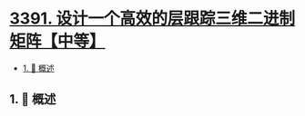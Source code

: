 # [3391. 设计一个高效的层跟踪三维二进制矩阵【中等】](https://github.com/Tdahuyou/TNotes.leetcode/tree/main/notes/3391.%20%E8%AE%BE%E8%AE%A1%E4%B8%80%E4%B8%AA%E9%AB%98%E6%95%88%E7%9A%84%E5%B1%82%E8%B7%9F%E8%B8%AA%E4%B8%89%E7%BB%B4%E4%BA%8C%E8%BF%9B%E5%88%B6%E7%9F%A9%E9%98%B5%E3%80%90%E4%B8%AD%E7%AD%89%E3%80%91)

<!-- region:toc -->

- [1. 📝 概述](#1--概述)

<!-- endregion:toc -->

## 1. 📝 概述
